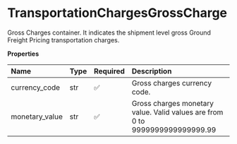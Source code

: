 # TransportationChargesGrossCharge

Gross Charges container. It indicates the shipment level gross Ground Freight Pricing transportation charges.

**Properties**

| Name           | Type | Required | Description                                                                  |
| :------------- | :--- | :------- | :--------------------------------------------------------------------------- |
| currency_code  | str  | ✅       | Gross charges currency code.                                                 |
| monetary_value | str  | ✅       | Gross charges monetary value. Valid values are from 0 to 9999999999999999.99 |

<!-- This file was generated by liblab | https://liblab.com/ -->
